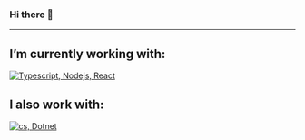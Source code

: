 ### Hi there 👋

<!--
**johndennismpls/johndennismpls** is a ✨ _special_ ✨ repository because its `README.md` (this file) appears on your GitHub profile.

Here are some ideas to get you started:

- 🔭  ...
- 🌱 I’m currently learning ...
- 👯 I’m looking to collaborate on ...
- 🤔 I’m looking for help with ...
- 💬 Ask me about ...
- 📫 How to reach me: ...
- 😄 Pronouns: ...
- ⚡ Fun fact: ...
-->

----

## I’m currently working with:
[![Typescript, Nodejs, React](https://skillicons.dev/icons?i=typescript,nodejs,react,postgres)](https://skillicons.dev)
<br>
## I also work with:
[![cs, Dotnet](https://skillicons.dev/icons?i=cs,dotnet)](https://skillicons.dev)

